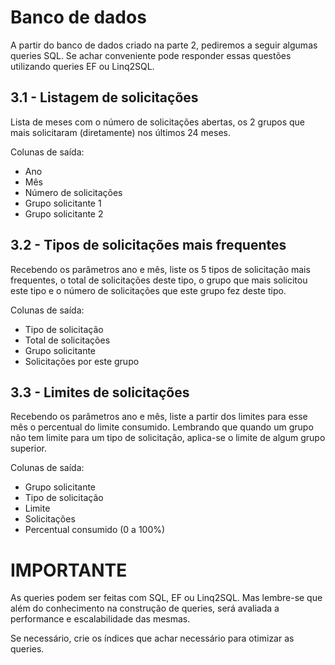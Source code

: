 # Banco de dados

A partir do banco de dados criado na parte 2, pediremos a seguir algumas queries SQL. Se achar conveniente pode responder essas questões utilizando queries EF ou Linq2SQL.

## 3.1 - Listagem de solicitações

Lista de meses com o número de solicitações abertas, os 2 grupos que mais solicitaram (diretamente) nos últimos 24 meses.

Colunas de saída:
- Ano
- Mês
- Número de solicitações
- Grupo solicitante 1
- Grupo solicitante 2

## 3.2 - Tipos de solicitações mais frequentes

Recebendo os parâmetros ano e mês, liste os 5 tipos de solicitação mais frequentes, o total de solicitações deste tipo, o grupo que mais solicitou este tipo e o número de solicitações que este grupo fez deste tipo.

Colunas de saída:
- Tipo de solicitação
- Total de solicitações
- Grupo solicitante
- Solicitações por este grupo

## 3.3 - Limites de solicitações

Recebendo os parâmetros ano e mês, liste a partir dos limites para esse mês o percentual do limite consumido. Lembrando que quando um grupo não tem limite para um tipo de solicitação, aplica-se o limite de algum grupo superior.

Colunas de saída:
- Grupo solicitante
- Tipo de solicitação
- Limite
- Solicitações
- Percentual consumido (0 a 100%)

# IMPORTANTE

As queries podem ser feitas com SQL, EF ou Linq2SQL. Mas lembre-se que além do conhecimento na construção de queries, será avaliada a performance e escalabilidade das mesmas.

Se necessário, crie os índices que achar necessário para otimizar as queries.
